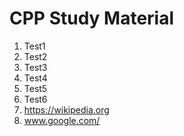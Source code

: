 
# CPP Study Material
1. Test1
2. Test2
3. Test3
4. Test4
5. Test5
6. Test6
7. https://wikipedia.org
8. www.google.com/
